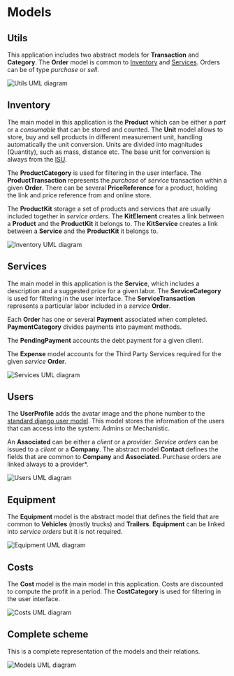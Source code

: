 # Models

## Utils
This application includes two abstract models for **Transaction** and **Category**. The
**Order** model is common to [Inventory](#Inventory) and [Services](#Services). Orders can be of type *purchase* 
or *sell*.

![Utils UML diagram](https://raw.githubusercontent.com/vladimir1284/gestor/master/docs/imgs/utils_models.png)

## Inventory
The main model in this application is the **Product** which can be either a *part* or a *consumable* that can 
be stored and counted.
The **Unit** model allows to store, buy and sell products in different measurement unit, handling automatically 
the unit conversion. Units are divided into magnitudes (Quantity), such as mass, distance etc. The base unit for conversion is always from the [ISU](https://en.wikipedia.org/wiki/International_System_of_Units).

The **ProductCategory** is used for filtering in the user interface. The **ProductTransaction** represents the *purchase* of *service* transaction within a given **Order**. There can be several **PriceReference** for a product, holding the link and price reference from and online store.

The **ProductKit** storage a set of products and services that are usually included together in *service orders*. The 
**KitElement** creates a link between a **Product** and the **ProductKit** it belongs to. The 
**KitService** creates a link between a **Service** and the **ProductKit** it belongs to.

![Inventory UML diagram](https://raw.githubusercontent.com/vladimir1284/gestor/master/docs/imgs/inventory_models.png)

## Services
The main model in this application is the **Service**, which includes a description and a suggested price 
for a given labor. The **ServiceCategory** is used for filtering in the user interface. The **ServiceTransaction** represents a particular labor included in a *service* **Order**. 

Each **Order** has one or several **Payment** associated when completed. **PaymentCategory** divides payments into payment methods. 

The **PendingPayment** accounts the debt payment for a given client.

The **Expense** model accounts for the Third Party Services required for the given *service* **Order**. 

![Services UML diagram](https://raw.githubusercontent.com/vladimir1284/gestor/master/docs/imgs/services_models.png)

## Users
The **UserProfile** adds the avatar image and the phone number to the [standard django user model](https://docs.djangoproject.com/en/4.1/ref/contrib/auth/). This model stores the information of the users that can access into
the system: Admins or Mechanistic.

An **Associated** can be either a *client* or a *provider*. *Service orders* can be issued to a *client* or a 
**Company**. The abstract model **Contact** defines the fields that are common to **Company** and **Associated**.
Purchase orders are linked always to a provider*.

![Users UML diagram](https://raw.githubusercontent.com/vladimir1284/gestor/master/docs/imgs/users_models.png)

## Equipment
The **Equipment** model is the abstract model that defines the field that are common to **Vehicles** (mostly trucks) and **Trailers**. **Equipment** can be linked into *service orders* but it is not required.

![Equipment UML diagram](https://raw.githubusercontent.com/vladimir1284/gestor/master/docs/imgs/equipment_models.png)

## Costs
The **Cost** model is the main model in this application. Costs are discounted to compute the profit in a 
period. The **CostCategory** is used for filtering in the user interface.

![Costs UML diagram](https://raw.githubusercontent.com/vladimir1284/gestor/master/docs/imgs/costs_models.png)

## Complete scheme
This is a complete representation of the models and their relations.

![Models UML diagram](https://raw.githubusercontent.com/vladimir1284/gestor/master/docs/imgs/models.png)
